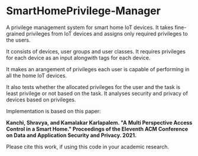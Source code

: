 # SmartHomePrivilege-Manager
A privilege management system for smart home IoT devices. It takes fine-grained privileges from IoT devices and assigns only required privileges to the users.

It consists of devices, user groups and user classes. 
It requires privileges for each device as an input alongwith tags for each device.

It makes an arangement of privileges each user is capable of performing in all the home IoT devices.

It also tests whether the allocated privileges for the user and the task is least privilege or not based on the task.
It analyses security and privacy of devices based on privileges.

Implementation is based on this paper:

**Kanchi, Shravya, and Kamalakar Karlapalem. "A Multi Perspective Access Control in a Smart Home." Proceedings of the Eleventh ACM Conference on Data and Application Security and Privacy. 2021.**

Please cite this work, if using this code in your academic research. 
